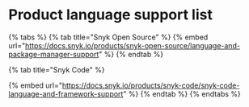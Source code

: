 # Product language support list

{% tabs %}
{% tab title="Snyk Open Source" %}
{% embed url="https://docs.snyk.io/products/snyk-open-source/language-and-package-manager-support" %}
{% endtab %}

{% tab title="Snyk Code" %}


{% embed url="https://docs.snyk.io/products/snyk-code/snyk-code-language-and-framework-support" %}
{% endtab %}
{% endtabs %}
